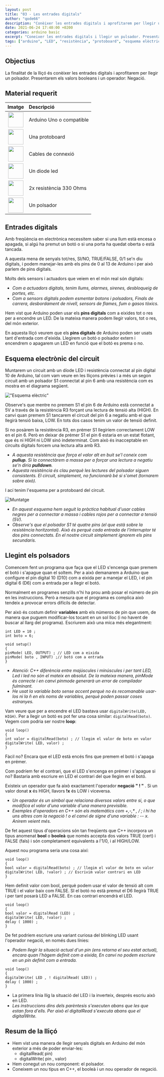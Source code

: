 ```yaml
---
layout: post
title: "03 - Les entrades digitals"
author: "qode66"
description: "Conèixer les entrades digitals i aprofitarem per llegir un polsador. Presentarem els valors booleans i un operador: Negació"
date: 2021-06-24 17:40:00 +0200
categories: arduino basic
excerpt: "Coneixer les entrades digitals i llegir un pulsador. Presentar els valors booleans i un operador: Negació."
tags: ["arduino", "LED", "resistència", "protoboard", "esquema elèctric", "pulsador"]
---
```


[img1]: /assets/imatges/ard/ard_03_01.jpg "Esquema elèctric"
[img2]: /assets/imatges/ard/ard_03_02.jpg "Muntatge"

## Objectius

La finalitat de la lliçó és conèixer les entrades digitals i aprofitarem per llegir un polsador. Presentarem els valors booleans i un operador: Negació.

## Material requerit

|                                 Imatge                                 | Descripció              |
| :--------------------------------------------------------------------: | :----------------------- |
|   <img src="/assets/imatges/mat/mat_unor3.png" width="50" height="50">    | Arduino Uno o compatible |
| <img src="/assets/imatges/mat/mat_protoboard.png" width="50" height="50"> | Una protoboard           |
|   <img src="/assets/imatges/mat/mat_cables.png" width="50" height="50">   | Cables de connexió       |
|    <img src="/assets/imatges/mat/mat_led.png" width="50" height="50">     | Un diode led             |
|  <img src="/assets/imatges/mat/mat_resis330.png" width="50" height="50">  | 2x resistència 330 Ohms  |
|  <img src="/assets/imatges/mat/mat_polsador.png" width="50" height="50">  | Un polsador              |

## Entrades digitals

Amb freqüència en electrònica necessitem saber si una llum està encesa o apagada, si algú ha premut un botó o si una porta ha quedat oberta o està tancada.

A aquesta mena de senyals tot/res, SI/NO, TRUE/FALSE, 0/1 se'n diu digitals, i podem manejar-les amb els pins de 0 al 13 de Arduino i per això parlem de pins digitals.

Molts dels sensors i actuadors que veiem en el món real són digitals:

- _Com a actuadors digitals, tenim llums, alarmes, sirenes, desbloqueig de portes, etc._
- _Com a sensors digitals podem esmentar botons i polsadors, Finals de carrera, desbordament de nivell, sensors de flames, fum o gasos tòxics._

Hem vist que Arduino poden usar els **pins digitals** com a eixides tot o res per a encendre un LED. De la mateixa manera podem llegir valors, tot o res, del món exterior.

En aquesta lliçó veurem que els **pins digitals** de Arduino poden ser usats tant d'entrada com d'eixida. Llegirem un botó o polsador extern i encendrem o apagarem un LED en funció que el botó es prema o no.

## Esquema electrònic del circuit

Muntarem un circuit amb un díode LED i resistència connectat al pin digital 10 de Arduino, tal com vam veure en les lliçons prèvies i a més un segon circuit amb un polsador S1 connectat al pin 6 amb una resistència com es mostra en el diagrama següent.

!["Esquema elèctric"][img1]

Observe's que mentre no premem S1 el pin 6 de Arduino està connectat a 5V a través de la resistència R3 forçant una lectura de tensió alta (HIGH). En canvi quan premem S1 tancarem el circuit del pin 6 a negatiu amb el que llegirà tensió baixa, LOW. En tots dos casos tenim un valor de tensió definit.

Si no posàrem la resistència R3, en prémer S1 llegiríem correctament LOW en el pin 6. Però en deixar de prémer S1 el pin 6 estaria en un estat flotant, que és ni HIGH ni LOW sinó indeterminat. Com això és inacceptable en circuits digitals forcem una lectura alta amb R3.

- _A aquesta resistència que força el valor alt en buit se'l coneix com **pullup.** Si la connectàrem a massa per a forçar una lectura a negatiu se'n diria **pulldown**._
- _Aquesta resistència és clau perquè les lectures del polsador siguen consistents. El circuit, simplement, no funcionarà bé si s'omet (tornarem sobre això)._

I ací tenim l'esquema per a protoboard del circuit.

![Muntatge][img2]

- _En aquest esquema hem seguit la pràctica habitual d'usar cables negres per a connectar a massa i cables rojos per a connectar a tensió (5V)._
- _Observe's que el polsador S1 té quatre pins (el que està sobre la resistència horitzontal). Això és perquè cada entrada de l'interruptor té dos pins connectats. En el nostre circuit simplement ignorem els pins secundaris._

## Llegint els polsadors

Comencem fent un programa que faça que el LED s'encenga quan premem el botó i s'apague quan el soltem. Per a això demanarem a Arduino que configure el pin digital 10 (D10) com a eixida per a manejar el LED, i el pin digital 6 (D6) com a entrada per a llegir el botó.

Normalment en programes senzills n'hi ha prou amb posar el número de pin en les instruccions. Però a mesura que el programa es complica això tendeix a provocar errors difícils de detectar.

Per això és costum definir **variables** amb els números de pin que usem, de manera que puguem modificar-los tocant en un sol lloc (i no havent de buscar al llarg del programa). Escriurem això una mica més elegantment:

```Arduino
int LED = 10 ;
int boto = 6;

void setup()
{
pinMode( LED, OUTPUT) ; // LED com a eixida
pinMode( boto , INPUT) ;// botó com a entrada
}
```

- _Atenció: C++ diferència entre majúscules i minúscules i per tant LED, Led i led no són el mateix en absolut. De la mateixa manera, pinMode és correcte i en canvi pinmode generarà un error de compilador fulminant._
- _He usat la variable boto sense accent perquè no és recomanable usar-los ni la ñ en els noms de variables, perquè poden passar coses estranyes._

Vam veure que per a encendre el LED bastava usar `digitalWrite(LED, HIGH)`. Per a llegir un botó es pot fer una cosa similar: `digitalRead(boto)`. Vegem com podria ser nostre **loop**:

```Arduino
void loop()
{
int valor = digitalRead(boto) ; // llegim el valor de boto en valor
digitalWrite( LED, valor) ;
}
```

Fàcil no? Encara que el LED està encés fins que premem el botó i s'apaga en prémer.

Com podríem fer el contrari, que el LED s'encenga en prémer i s'apague si no? Bastaria amb escriure en LED el contrari del que llegim en el botó.

Existeix un operador que fa això exactament l'operador **negació** **" ! "** . Si un valor donat **x** és HIGH, llavors **!x** és LOW i viceversa.

- _Un operador és un símbol que relaciona diversos valors entre si, o que modifica el valor d'una variable d'una manera previsible._
- _Exemples d'operadors en C++ són els matemàtics com +,-,\* , / ; i hi ha uns altres com la negació ! o el canvi de signe d'una variable : -- x. Anirem veient més._

De fet aquest tipus d'operacions són tan freqüents que C++ incorpora un tipus anomenat **bool** o **booleà** que només accepta dos valors TRUE (cert) i FALSE (fals) i són completament equivalents a l'1/0, i al HIGH/LOW.

Aquest nou programa seria una cosa així:

```Arduino
void loop()
{
bool valor = digitalRead(boto) ; // llegim el valor de boto en valor
digitalWrite( LED, !valor) ; // Escrivim valor contrari en LED
}
```

Hem definit valor com bool, perquè podem usar el valor de tensió alt com TRUE i el valor baix com FALSE. SI el botó no està premut el D6 llegirà TRUE i per tant posarà LED a FALSE. En cas contrari encendrà el LED.

```Arduino
void loop()
{
bool valor = digitalRead (LED) ;
digitalWrite( LED, !valor) ;
delay ( 1000) ;
}
```

De fet podríem escriure una variant curiosa del blinking LED usant l'operador negació, en només dues línies:

- _Podem llegir la situació actual d'un pin (ens retorna el seu estat actual), encara quan l'hàgem definit com a eixida, En canvi no podem escriure en un pin definit com a entrada._

```Arduino
void loop()
{
digitalWrite( LED , ! digitalRead( LED)) ;
delay ( 1000) ;
}
```

- La primera línia llig la situació del LED i la inverteix, després escriu això en LED.
- _Les instruccions dins dels parèntesis s'executen abans que les que estan fora d'ells. Per això el digitalRead s'executa abans que el digitalWrite._

## Resum de la lliçó

- Hem vist una manera de llegir senyals digitals en Arduino del món exterior a més de poder enviar-les:
  - digitalRead( pin)
  - digitalWrite( pin , valor)
- Hem conegut un nou component: el polsador.
- Coneixem un nou tipus en C++, el booleà i un nou operador de negació.
